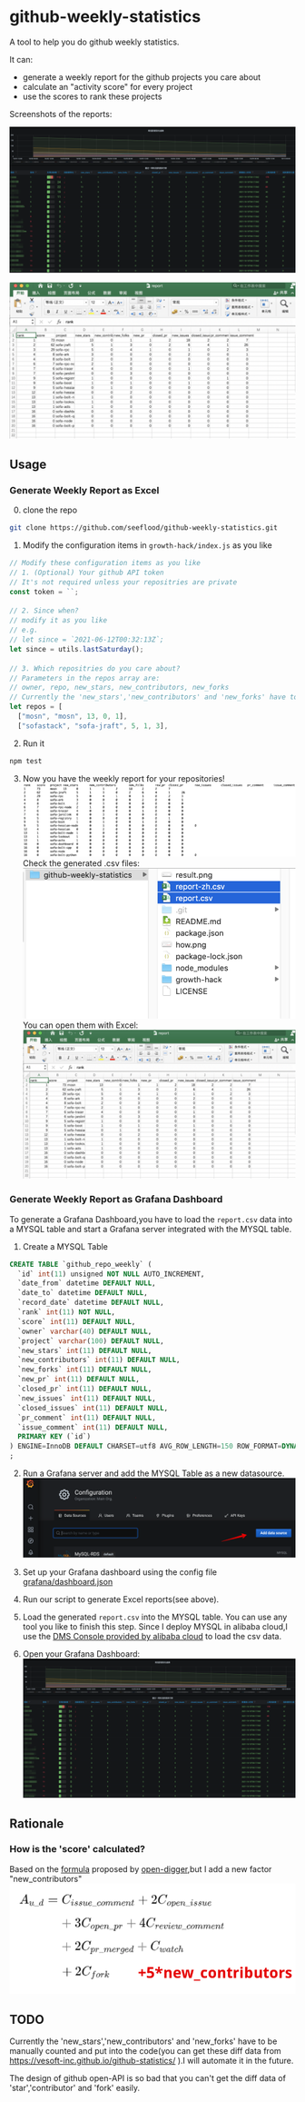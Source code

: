# github-weekly-statistics

A tool to help you do github weekly statistics.

It can:
- generate a weekly report for the github projects you care about 
- calculate an "activity score" for every project 
- use the scores to rank these projects

Screenshots of the reports:

![](grafana.png)

![excel](excel.png)

## Usage

### Generate Weekly Report as Excel
0. clone the repo
```bash
git clone https://github.com/seeflood/github-weekly-statistics.git
```

1. Modify the configuration items in `growth-hack/index.js` as you like

```javascript
// Modify these configuration items as you like
// 1. (Optional) Your github API token
// It's not required unless your repositries are private
const token = ``;

// 2. Since when?
// modify it as you like
// e.g.
// let since = `2021-06-12T00:32:13Z`;
let since = utils.lastSaturday();

// 3. Which repositries do you care about?
// Parameters in the repos array are:
// owner, repo, new_stars, new_contributors, new_forks
// Currently the 'new_stars','new_contributors' and 'new_forks' have to be manually counted and put into the code.
let repos = [
  ["mosn", "mosn", 13, 0, 1],
  ["sofastack", "sofa-jraft", 5, 1, 3],
```

2. Run it

```bash
npm test
```

3. Now you have the weekly report for your repositories!
![result](result.png)
Check the generated .csv files:
![csv](csv.png)
You can open them with Excel:
![excel](excel.png)
### Generate Weekly Report as Grafana Dashboard
To generate a Grafana Dashboard,you have to load the `report.csv` data into a MYSQL table and start a Grafana server integrated with the MYSQL table.

1. Create a MYSQL Table

```SQL
CREATE TABLE `github_repo_weekly` (
  `id` int(11) unsigned NOT NULL AUTO_INCREMENT,
  `date_from` datetime DEFAULT NULL,
  `date_to` datetime DEFAULT NULL,
  `record_date` datetime DEFAULT NULL,
  `rank` int(11) NOT NULL,
  `score` int(11) DEFAULT NULL,
  `owner` varchar(40) DEFAULT NULL,
  `project` varchar(100) DEFAULT NULL,
  `new_stars` int(11) DEFAULT NULL,
  `new_contributors` int(11) DEFAULT NULL,
  `new_forks` int(11) DEFAULT NULL,
  `new_pr` int(11) DEFAULT NULL,
  `closed_pr` int(11) DEFAULT NULL,
  `new_issues` int(11) DEFAULT NULL,
  `closed_issues` int(11) DEFAULT NULL,
  `pr_comment` int(11) DEFAULT NULL,
  `issue_comment` int(11) DEFAULT NULL,
  PRIMARY KEY (`id`)
) ENGINE=InnoDB DEFAULT CHARSET=utf8 AVG_ROW_LENGTH=150 ROW_FORMAT=DYNAMIC COMMENT='github_repo_weekly'
;

```

2. Run a Grafana server and add the MYSQL Table as a new datasource.
![](add_datasource.png)

3. Set up your Grafana dashboard using the config file [grafana/dashboard.json](grafana/dashboard.json)

4. Run our script to generate Excel reports(see above).

5. Load the generated `report.csv` into the MYSQL table.
You can use any tool you like to finish this step.
Since I deploy MYSQL in alibaba cloud,I use the [DMS Console provided by alibaba cloud](https://dms.aliyun.com/) to load the csv data.

6. Open your Grafana Dashboard:
![](grafana.png)
## Rationale
### How is the 'score' calculated?

Based on the [formula](http://oss.x-lab.info/github-insight-report-2020.pdf) proposed by [open-digger](https://github.com/X-lab2017/open-digger),but I add a new factor "new_contributors"
![how.png](how.png)

## TODO

Currently the 'new_stars','new_contributors' and 'new_forks' have to be manually counted and put into the code(you can get these diff data from https://vesoft-inc.github.io/github-statistics/ ).I will automate it in the future.

The design of github open-API is so bad that you can't get the diff data of 'star','contributor' and 'fork' easily.